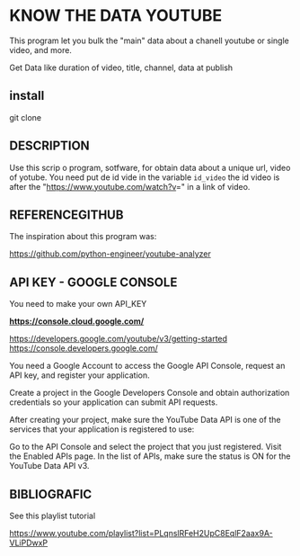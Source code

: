 # KNOW THE DATA YOUTUBE

This program let you bulk the "main" data about a chanell youtube or single video, and more.

Get Data like duration of video, title, channel, data at publish

## install

git clone

## DESCRIPTION

Use this scrip o program, sotfware, for obtain data about a unique url, video of yotube.
You need put de id vide in the variable `id_video`  the id video is after the "<https://www.youtube.com/watch?v>=" in a link of video.

## REFERENCEGITHUB

The inspiration about this program was:

<https://github.com/python-engineer/youtube-analyzer>

## API KEY - GOOGLE CONSOLE

You need to make your own API_KEY

**<https://console.cloud.google.com/>**

<https://developers.google.com/youtube/v3/getting-started>
<https://console.developers.google.com/>

You need a Google Account to access the Google API Console, request an API key, and register your application.

Create a project in the Google Developers Console and obtain authorization credentials so your application can submit API requests.

After creating your project, make sure the YouTube Data API is one of the services that your application is registered to use:

Go to the API Console and select the project that you just registered. Visit the Enabled APIs page. In the list of APIs, make sure the status is ON for the YouTube Data API v3.

## BIBLIOGRAFIC

See this playlist tutorial

<https://www.youtube.com/playlist?list=PLqnslRFeH2UpC8EqlF2aax9A-VLiPDwxP>

